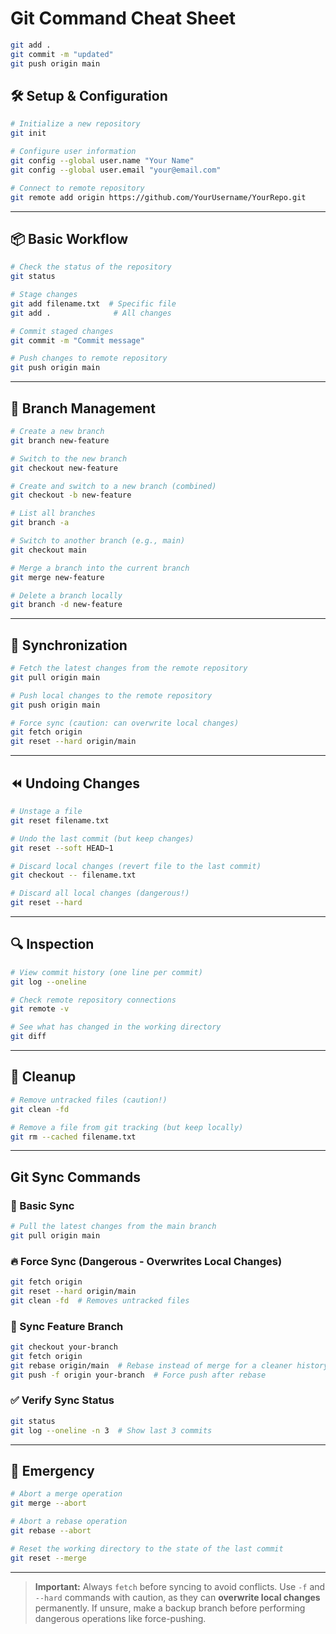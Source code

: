 # Git Command Cheat Sheet

```bash
git add .
git commit -m "updated"
git push origin main
```

## 🛠️ Setup & Configuration

```bash
# Initialize a new repository
git init

# Configure user information
git config --global user.name "Your Name"
git config --global user.email "your@email.com"

# Connect to remote repository
git remote add origin https://github.com/YourUsername/YourRepo.git
```

---

## 📦 Basic Workflow

```bash
# Check the status of the repository
git status

# Stage changes
git add filename.txt  # Specific file
git add .              # All changes

# Commit staged changes
git commit -m "Commit message"

# Push changes to remote repository
git push origin main
```

---

## 🌿 Branch Management

```bash
# Create a new branch
git branch new-feature

# Switch to the new branch
git checkout new-feature

# Create and switch to a new branch (combined)
git checkout -b new-feature

# List all branches
git branch -a

# Switch to another branch (e.g., main)
git checkout main

# Merge a branch into the current branch
git merge new-feature

# Delete a branch locally
git branch -d new-feature
```

---

## 🔄 Synchronization

```bash
# Fetch the latest changes from the remote repository
git pull origin main

# Push local changes to the remote repository
git push origin main

# Force sync (caution: can overwrite local changes)
git fetch origin
git reset --hard origin/main
```

---

## ⏪ Undoing Changes

```bash
# Unstage a file
git reset filename.txt

# Undo the last commit (but keep changes)
git reset --soft HEAD~1

# Discard local changes (revert file to the last commit)
git checkout -- filename.txt

# Discard all local changes (dangerous!)
git reset --hard
```

---

## 🔍 Inspection

```bash
# View commit history (one line per commit)
git log --oneline

# Check remote repository connections
git remote -v

# See what has changed in the working directory
git diff
```

---

## 🧹 Cleanup

```bash
# Remove untracked files (caution!)
git clean -fd

# Remove a file from git tracking (but keep locally)
git rm --cached filename.txt
```

---

## Git Sync Commands

### 🔄 Basic Sync

```bash
# Pull the latest changes from the main branch
git pull origin main
```

### 🔥 Force Sync (Dangerous - Overwrites Local Changes)

```bash
git fetch origin
git reset --hard origin/main
git clean -fd  # Removes untracked files
```

### 🌿 Sync Feature Branch

```bash
git checkout your-branch
git fetch origin
git rebase origin/main  # Rebase instead of merge for a cleaner history
git push -f origin your-branch  # Force push after rebase
```

### ✅ Verify Sync Status

```bash
git status
git log --oneline -n 3  # Show last 3 commits
```

---

## 🚨 Emergency

```bash
# Abort a merge operation
git merge --abort

# Abort a rebase operation
git rebase --abort

# Reset the working directory to the state of the last commit
git reset --merge
```

---

> **Important:** Always `fetch` before syncing to avoid conflicts.
> Use `-f` and `--hard` commands with caution, as they can **overwrite local changes** permanently.
> If unsure, make a backup branch before performing dangerous operations like force-pushing.
